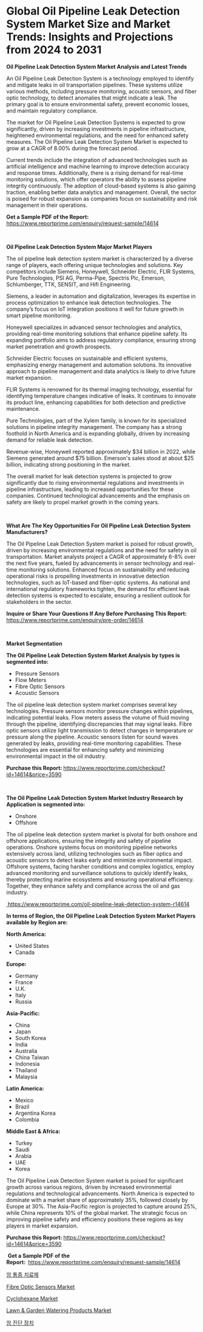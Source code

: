 <p><h1>Global Oil Pipeline Leak Detection System Market Size and Market Trends: Insights and Projections from 2024 to 2031</h1></p><p><strong>Oil Pipeline Leak Detection System Market Analysis and Latest Trends</strong></p>
<p><p>An Oil Pipeline Leak Detection System is a technology employed to identify and mitigate leaks in oil transportation pipelines. These systems utilize various methods, including pressure monitoring, acoustic sensors, and fiber optic technology, to detect anomalies that might indicate a leak. The primary goal is to ensure environmental safety, prevent economic losses, and maintain regulatory compliance.</p><p>The market for Oil Pipeline Leak Detection Systems is expected to grow significantly, driven by increasing investments in pipeline infrastructure, heightened environmental regulations, and the need for enhanced safety measures. The Oil Pipeline Leak Detection System Market is expected to grow at a CAGR of 8.00% during the forecast period. </p><p>Current trends include the integration of advanced technologies such as artificial intelligence and machine learning to improve detection accuracy and response times. Additionally, there is a rising demand for real-time monitoring solutions, which offer operators the ability to assess pipeline integrity continuously. The adoption of cloud-based systems is also gaining traction, enabling better data analytics and management. Overall, the sector is poised for robust expansion as companies focus on sustainability and risk management in their operations.</p></p>
<p><strong>Get a Sample PDF of the Report:&nbsp;</strong> <a href="https://www.reportprime.com/enquiry/request-sample/14614">https://www.reportprime.com/enquiry/request-sample/14614</a></p>
<p>&nbsp;</p>
<p><strong>Oil Pipeline Leak Detection System Major Market Players</strong></p>
<p><p>The oil pipeline leak detection system market is characterized by a diverse range of players, each offering unique technologies and solutions. Key competitors include Siemens, Honeywell, Schneider Electric, FLIR Systems, Pure Technologies, PSI AG, Perma-Pipe, Spectris Plc, Emerson, Schlumberger, TTK, SENSIT, and Hifi Engineering.</p><p>Siemens, a leader in automation and digitalization, leverages its expertise in process optimization to enhance leak detection technologies. The company’s focus on IoT integration positions it well for future growth in smart pipeline monitoring.</p><p>Honeywell specializes in advanced sensor technologies and analytics, providing real-time monitoring solutions that enhance pipeline safety. Its expanding portfolio aims to address regulatory compliance, ensuring strong market penetration and growth prospects.</p><p>Schneider Electric focuses on sustainable and efficient systems, emphasizing energy management and automation solutions. Its innovative approach to pipeline management and data analytics is likely to drive future market expansion.</p><p>FLIR Systems is renowned for its thermal imaging technology, essential for identifying temperature changes indicative of leaks. It continues to innovate its product line, enhancing capabilities for both detection and predictive maintenance.</p><p>Pure Technologies, part of the Xylem family, is known for its specialized solutions in pipeline integrity management. The company has a strong foothold in North America and is expanding globally, driven by increasing demand for reliable leak detection.</p><p>Revenue-wise, Honeywell reported approximately $34 billion in 2022, while Siemens generated around $75 billion. Emerson's sales stood at about $25 billion, indicating strong positioning in the market.</p><p>The overall market for leak detection systems is projected to grow significantly due to rising environmental regulations and investments in pipeline infrastructure, leading to increased opportunities for these companies. Continued technological advancements and the emphasis on safety are likely to propel market growth in the coming years.</p></p>
<p>&nbsp;</p>
<p><strong>What Are The Key Opportunities For Oil Pipeline Leak Detection System Manufacturers?</strong></p>
<p><p>The Oil Pipeline Leak Detection System market is poised for robust growth, driven by increasing environmental regulations and the need for safety in oil transportation. Market analysts project a CAGR of approximately 6-8% over the next five years, fueled by advancements in sensor technology and real-time monitoring solutions. Enhanced focus on sustainability and reducing operational risks is propelling investments in innovative detection technologies, such as IoT-based and fiber-optic systems. As national and international regulatory frameworks tighten, the demand for efficient leak detection systems is expected to escalate, ensuring a resilient outlook for stakeholders in the sector.</p></p>
<p><strong>Inquire or Share Your Questions If Any Before Purchasing This Report:</strong> <a href="https://www.reportprime.com/enquiry/pre-order/14614">https://www.reportprime.com/enquiry/pre-order/14614</a></p>
<p>&nbsp;</p>
<p><strong>Market Segmentation</strong></p>
<p><strong>The Oil Pipeline Leak Detection System Market Analysis by types is segmented into:</strong></p>
<p><ul><li>Pressure Sensors</li><li>Flow Meters</li><li>Fibre Optic Sensors</li><li>Acoustic Sensors</li></ul></p>
<p><p>The oil pipeline leak detection system market comprises several key technologies. Pressure sensors monitor pressure changes within pipelines, indicating potential leaks. Flow meters assess the volume of fluid moving through the pipeline, identifying discrepancies that may signal leaks. Fibre optic sensors utilize light transmission to detect changes in temperature or pressure along the pipeline. Acoustic sensors listen for sound waves generated by leaks, providing real-time monitoring capabilities. These technologies are essential for enhancing safety and minimizing environmental impact in the oil industry.</p></p>
<p><strong>Purchase this Report:&nbsp;</strong><a href="https://www.reportprime.com/checkout?id=14614&price=3590">https://www.reportprime.com/checkout?id=14614&price=3590</a></p>
<p>&nbsp;</p>
<p><strong>The Oil Pipeline Leak Detection System Market Industry Research by Application is segmented into:</strong></p>
<p><ul><li>Onshore</li><li>Offshore</li></ul></p>
<p><p>The oil pipeline leak detection system market is pivotal for both onshore and offshore applications, ensuring the integrity and safety of pipeline operations. Onshore systems focus on monitoring pipeline networks extensively across land, utilizing technologies such as fiber optics and acoustic sensors to detect leaks early and minimize environmental impact. Offshore systems, facing harsher conditions and complex logistics, employ advanced monitoring and surveillance solutions to quickly identify leaks, thereby protecting marine ecosystems and ensuring operational efficiency. Together, they enhance safety and compliance across the oil and gas industry.</p></p>
<p><a href="https://www.reportprime.com/oil-pipeline-leak-detection-system-r14614">&nbsp;https://www.reportprime.com/oil-pipeline-leak-detection-system-r14614</a></p>
<p><strong>In terms of Region, the Oil Pipeline Leak Detection System Market Players available by Region are:</strong></p>
<p>
    <p> <strong> North America: </strong>
        <ul>
            <li>United States</li>
            <li>Canada</li>
        </ul>
        </p> 
    <p> <strong> Europe: </strong>
        <ul>
            <li>Germany</li>
            <li>France</li>
            <li>U.K.</li>
            <li>Italy</li>
            <li>Russia</li>
        </ul>
        </p> 
    <p> <strong> Asia-Pacific: </strong>
        <ul>
            <li>China</li>
            <li>Japan</li>
            <li>South Korea</li>
            <li>India</li>
            <li>Australia</li>
            <li>China Taiwan</li>
            <li>Indonesia</li>
            <li>Thailand</li>
            <li>Malaysia</li>
        </ul>
        </p> 
    <p> <strong> Latin America: </strong>
        <ul>
            <li>Mexico</li>
            <li>Brazil</li>
            <li>Argentina Korea</li>
            <li>Colombia</li>
        </ul>
        </p> 
    <p> <strong> Middle East & Africa: </strong>
        <ul>
            <li>Turkey</li>
            <li>Saudi</li>
            <li>Arabia</li>
            <li>UAE</li>
            <li>Korea</li>
        </ul>
    </p>
    </p>
<p><p>The Oil Pipeline Leak Detection System market is poised for significant growth across various regions, driven by increased environmental regulations and technological advancements. North America is expected to dominate with a market share of approximately 35%, followed closely by Europe at 30%. The Asia-Pacific region is projected to capture around 25%, while China represents 10% of the global market. The strategic focus on improving pipeline safety and efficiency positions these regions as key players in market expansion.</p></p>
<p><strong>Purchase this Report: </strong><a href="https://www.reportprime.com/checkout?id=14614&price=3590">https://www.reportprime.com/checkout?id=14614&price=3590</a></p>
<p>&nbsp;<strong>Get a Sample PDF of the Report:&nbsp;&nbsp;</strong><a href="https://www.reportprime.com/enquiry/request-sample/14614">https://www.reportprime.com/enquiry/request-sample/14614</a></p>
<p><strong></strong></p>
<p><p><a href="https://medium.com/@eunicevaughan35/cancer-pain-therapeutics-market-%EC%9D%98-%EA%B8%80%EB%A1%9C%EB%B2%8C-%EC%8B%9C%EC%9E%A5-%EA%B0%9C%EC%9A%94%EB%8A%94-%EC%A0%84-%EC%84%B8%EA%B3%84-%EB%B0%8F-%EC%A3%BC%EC%9A%94-%EC%8B%9C%EC%9E%A5%EC%9D%98-%EC%82%B0%EC%97%85%EC%97%90-%EC%98%81%ED%96%A5%EC%9D%84-%EB%AF%B8%EC%B9%98%EB%8A%94-%EC%A3%BC%EC%9A%94-%ED%8A%B8%EB%A0%8C%EB%93%9C%EC%97%90-%EB%8C%80%ED%95%9C-%EB%8F%85%ED%8A%B9%ED%95%9C-%EA%B4%80%EC%A0%90%EC%9D%84-%EC%A0%9C%EA%B3%B5%ED%95%A9%EB%8B%88%EB%8B%A4-2a622929597c">암 통증 치료제</a></p><p><a href="https://issuu.com/reportprime-2/docs/fibre-optic-sensors-market-size-203_70d95aaa8b1720">Fibre Optic Sensors Market</a></p><p><a href="https://medium.com/@nettieboyle87/the-market-study-covers-the-cyclohexane-market-across-various-segments-c2c5d4b0d004">Cyclohexane Market</a></p><p><a href="https://issuu.com/reportprime-2/docs/lawn-garden-watering-products-marke_d449dc2d703e50">Lawn & Garden Watering Products Market</a></p><p><a href="https://medium.com/@eunicevaughan35/cancer-diagnostics-device-market-%EC%9D%98-%EA%B8%80%EB%A1%9C%EB%B2%8C-%EC%8B%9C%EC%9E%A5-%EA%B0%9C%EC%9A%94%EB%8A%94-%EC%A0%84-%EC%84%B8%EA%B3%84-%EB%B0%8F-%EC%A3%BC%EC%9A%94-%EC%8B%9C%EC%9E%A5%EC%9D%98-%EC%82%B0%EC%97%85%EC%97%90-%EC%98%81%ED%96%A5%EC%9D%84-%EB%AF%B8%EC%B9%98%EB%8A%94-%EC%A3%BC%EC%9A%94-%ED%8A%B8%EB%A0%8C%EB%93%9C%EC%97%90-%EB%8C%80%ED%95%9C-%EB%8F%85%ED%8A%B9%ED%95%9C-%EA%B4%80%EC%A0%90%EC%9D%84-%EC%A0%9C%EA%B3%B5%ED%95%A9%EB%8B%88%EB%8B%A4-e013535e1b44">암 진단 장치</a></p></p>